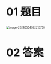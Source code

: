 # 01 题目

<img src="https://cvp.oss-cn-shanghai.aliyuncs.com/picgo/202405040822826.png" alt="image-20240504082213750" style="zoom:50%;" />



# 02 答案


